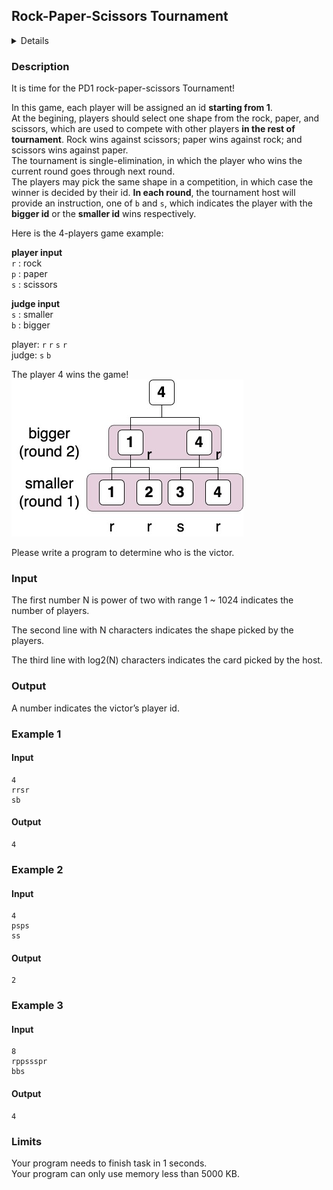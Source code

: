## Rock-Paper-Scissors Tournament
<details>
<summary>Details</summary>

Level: Hard  
Tags: If/else, Array, Function, Recursive  
Problem ID: [q8ynRjPTnUXB](https://ckj.imslab.org/#/problems/q8ynRjPTnUXB)  
</details>

### Description
It is time for the PD1 rock-paper-scissors Tournament!

In this game, each player will be assigned an id **starting from 1**.  
At the begining, players should select one shape from the rock, paper, and scissors, which are used to compete with other players **in the rest of tournament**. Rock wins against scissors; paper wins against rock; and scissors wins against paper.  
The tournament is single-elimination, in which the player who wins the current round goes through next round.  
The players may pick the same shape in a competition, in which case the winner is decided by their id. **In each round**, the tournament host will provide an instruction, one of `b` and `s`, which indicates the player with the **bigger id** or the **smaller id** wins respectively.

Here is the 4-players game example:

**player input**  
`r` : rock  
`p` : paper  
`s` : scissors

**judge input**  
`s` : smaller  
`b` : bigger

player: `r` `r` `s` `r`  
judge: `s` `b`

The player 4 wins the game!  
![pd1.jpeg](img/pd1.jpeg)



Please write a program to determine who is the victor.


### Input
The first number N is power of two with range 1 ~ 1024 indicates the number of players.

The second line with N characters indicates the shape picked by the players.

The third line with log2(N) characters indicates the card picked by the host.
### Output
A number indicates the victor’s player id.

### Example 1
#### Input
```
4
rrsr
sb

```
#### Output
```
4

```

### Example 2
#### Input
```
4
psps
ss

```
#### Output
```
2

```

### Example 3
#### Input
```
8
rppssspr
bbs

```
#### Output
```
4

```

### Limits
Your program needs to finish task in 1 seconds.  
Your program can only use memory less than 5000 KB.  
